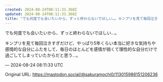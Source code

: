 ```yaml
---
created: 2024-08-24T08:11:33.368Z
updated: 2024-08-24T08:11:33.368Z
title: "でも何度でも会いたいから、ずっと終わらないでほしい…。キンプリを見て毎回泣きすぎ[...]"
---
```


<p>でも何度でも会いたいから、ずっと終わらないでほしい…。</p><p>キンプリを見て毎回泣きすぎだけど、やっぱり5年くらい本当に好きな気持ちや感情的な自分にふたをして、毎日のほとんどを感情が弱くて理性的な自分だけで過ごしてしまっていたからだと思う…。</p>

&mdash; 2024-08-24 08:11:33 UTC

Original URL: https://mastodon.social/@sakuramochi0/113015986151206236
